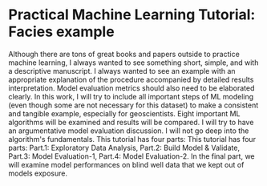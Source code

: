 # Practical Machine Learning Tutorial: Facies example
Although there are tons of great books and papers outside to practice machine learning, I always wanted to see something short, simple, and with a descriptive manuscript. I always wanted to see an example with an appropriate explanation of the procedure accompanied by detailed results interpretation. Model evaluation metrics should also need to be elaborated clearly.
In this work, I will try to include all important steps of ML modeling (even though some are not necessary for this dataset) to make a consistent and tangible example, especially for geoscientists. Eight important ML algorithms will be examined and results will be compared. I will try to have an argumentative model evaluation discussion. I will not go deep into the algorithm's fundamentals.
This tutorial has four parts: This tutorial has four parts:
Part.1: Exploratory Data Analysis,
Part.2: Build Model & Validate,
Part.3: Model Evaluation-1,
Part.4: Model Evaluation-2. 
In the final part, we will examine model performances on blind well data that we kept out of models exposure.
